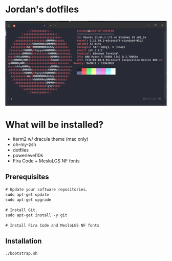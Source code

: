 # Jordan's dotfiles

![terminal](./images/screenshot.png)

# What will be installed?

- iterm2 w/ dracula theme (mac only)
- oh-my-zsh
- dotfiles
- powerlevel10k
- Fira Code + MesloLGS NF fonts

## Prerequisites
```
# Update your software repositories.
sudo apt-get update
sudo apt-get upgrade

# Install Git.
sudo apt-get install -y git

# Install Fira Code and MesloLGS NF fonts
```

## Installation

```
./bootstrap.sh
```
